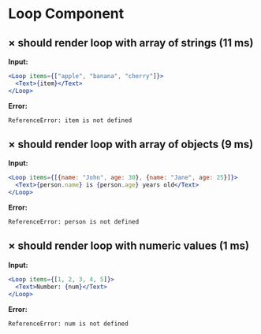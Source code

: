 # Loop Component

## × should render loop with array of strings (11 ms)
**Input:**
```jsx
<Loop items={["apple", "banana", "cherry"]}>
  <Text>{item}</Text>
</Loop>
```

**Error:**
```
ReferenceError: item is not defined
```

## × should render loop with array of objects (9 ms)
**Input:**
```jsx
<Loop items={[{name: "John", age: 30}, {name: "Jane", age: 25}]}>
  <Text>{person.name} is {person.age} years old</Text>
</Loop>
```

**Error:**
```
ReferenceError: person is not defined
```

## × should render loop with numeric values (1 ms)
**Input:**
```jsx
<Loop items={[1, 2, 3, 4, 5]}>
  <Text>Number: {num}</Text>
</Loop>
```

**Error:**
```
ReferenceError: num is not defined
```
